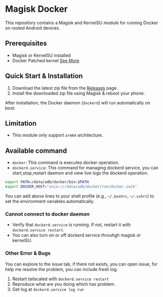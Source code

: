 # Magisk Docker

This repository contains a Magisk and KernelSU module for running Docker on rooted Android devices.

## Prerequisites
- Magisk or KernelSU installed
- Docker Patched kernel [See More](https://gist.github.com/FreddieOliveira/efe850df7ff3951cb62d74bd770dce27)

## Quick Start & Installation

1. Download the latest zip file from the [Releases](https://github.com/mgksu/dockerd/releases/latest) page.
2. Install the downloaded zip file using Magisk & reboot your phone.


After installation, the Docker daemon (`dockerd`) will run automatically on boot.

## Limitation

- This module only support `arm64` architecture.

## Available command

- `docker`: This command is executes docker operation.
- `dockerd.service`: This command for managing dockerd service, you can start,stop,restart daemon and view live logs the dockerd operation.

```sh
export PATH=/data/adb/docker/bin:$PATH
export DOCKER_HOST="unix:///data/adb/docker/run/docker.sock"
```
You can add above lines to your shell profile (e.g., `~/.bashrc`, `~/.zshrc`) to set the environment variables automatically.

### Cannot connect to docker daemon

- Verify that `dockerd.service` is running. If not, restart it with `dockerd.service restart`.
- You can also turn on or off dockerd service throuhgh magisk or kernelSU.

### Other Error & Bugs

You can explore to the issue tab, if there not exists, you can open issue, for help me resolve the problem, you can include fresh log.

1. Restart tailscaled with `dockerd.service restart`
2. Reproduce what are you doing which has problem.
3. Get log at `dockerd.service log run`
